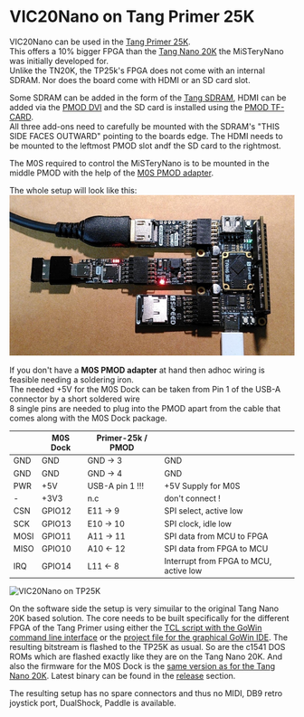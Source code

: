 # VIC20Nano on Tang Primer 25K

VIC20Nano can be used in the [Tang Primer 25K](https://wiki.sipeed.com/hardware/en/tang/tang-primer-25k/primer-25k.html).<br> This offers a 10%
bigger FPGA than the [Tang Nano 20K](https://wiki.sipeed.com/hardware/en/tang/tang-nano-20k/nano-20k.html)
the MiSTeryNano was initially developed for.<br> Unlike the TN20K, the
TP25k's FPGA does not come with an internal SDRAM. Nor does the board
come with HDMI or an SD card slot.

Some SDRAM can be added in the form of the [Tang SDRAM](https://wiki.sipeed.com/hardware/en/tang/tang-PMOD/FPGA_PMOD.html#TANG_SDRAM), HDMI can be added via the [PMOD DVI](https://wiki.sipeed.com/hardware/en/tang/tang-PMOD/FPGA_PMOD.html#PMOD_DVI) and the SD card is installed using the [PMOD TF-CARD](https://wiki.sipeed.com/hardware/en/tang/tang-PMOD/FPGA_PMOD.html#PMOD_TF-CARD).<br> All three add-ons need to carefully be mounted with the SDRAM's "THIS SIDE FACES OUTWARD" pointing to the boards edge. The HDMI needs to be mounted to the leftmost PMOD slot andf the SD card to the rightmost.

The M0S required to control the MiSTeryNano is to be mounted in the middle PMOD with the help of the [M0S PMOD adapter](https://github.com/harbaum/MiSTeryNano/tree/main/board/m0s_pmod/README.md).

The whole setup will look like this:<br>
![m0s pmod on TP25K](./.assets/m0s_pmod_tp25k.jpg)


If you don't have a **M0S PMOD adapter** at hand then adhoc wiring is feasible needing a soldering iron.<br>
The needed +5V for the M0S Dock can be taken from Pin 1 of the USB-A connector by a short soldered wire<br> 8 single pins are needed to plug into the PMOD apart from the cable that comes along with the M0S Dock package.<br>


|      | M0S Dock | Primer-25k / PMOD                  |                                      |
|------|-------------------|-------------------|--------------------------------------|
| GND  | GND        | GND -> 3       | GND               |
| GND  | GND        | GND -> 4       | GND               |
| PWR  | +5V        | USB-A pin 1 !!! | +5V Supply for M0S              |
| - | +3V3        | n.c | don't connect !              |
| CSN  | GPIO12      | E11 -> 9       | SPI select, active low               |
| SCK  | GPIO13      | E10 -> 10       | SPI clock, idle low                  |
| MOSI | GPIO11      | A11 -> 11       | SPI data from MCU to FPGA            |
| MISO | GPIO10      | A10 <- 12       | SPI data from FPGA to MCU    |
| IRQ  | GPIO14      | L11 <- 8       | Interrupt from FPGA to MCU, active low |

![VIC20Nano on TP25K](./.assets/primer25k.png)

On the software side the setup is very simuilar to the original Tang Nano 20K based solution. The core needs to be built specifically
for the different FPGA of the Tang Primer using either the [TCL script with the GoWin command line interface](build_tp25k.tcl) or the
[project file for the graphical GoWin IDE](vic20nano_tp25k.gprj). The resulting bitstream is flashed to the TP25K as usual. So are the c1541 DOS ROMs which are flashed exactly like they are on the Tang Nano 20K. And also the firmware for the M0S Dock is the [same version as for
the Tang Nano 20K](https://github.com/harbaum/MiSTeryNano/tree/main/firmware/misterynano_fw/). Latest binary can be found in the [release](https://github.com/harbaum/MiSTeryNano/releases) section.

The resulting setup has no spare connectors and thus no MIDI, DB9 retro joystick port, DualShock, Paddle is available.